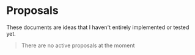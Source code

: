 # Proposals

These documents are ideas that I haven't entirely implemented or tested yet.

> There are no active proposals at the moment
